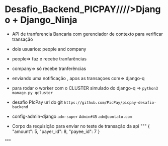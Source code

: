 # Desafio_Backend_PICPAY/\/\/\/>Django + Django_Ninja


- API de tranferencia Bancaria com gerenciador de contexto para verificar transação

- dois usuarios: people and company

- people=> faz e recebe tranfarências

- company=> só recebe tranferências

- enviando uma notificação , apos as transaçoes com=> django-q
- para rodar o worker com o CLUSTER  simulado do django-q =>
`python3 manage.py qcluster`

- desafio PIcPay url do git `https://github.com/PicPay/picpay-desafio-backend`



- config-admin-django
`adm-super`
`Admin#45`
`adm@contato.com`


- Corpo da requisição para enviar no teste de transação  da api
"""
{
    "amount": 5,
    "payer_id": 8,
    "payee_id": 7
}

"""